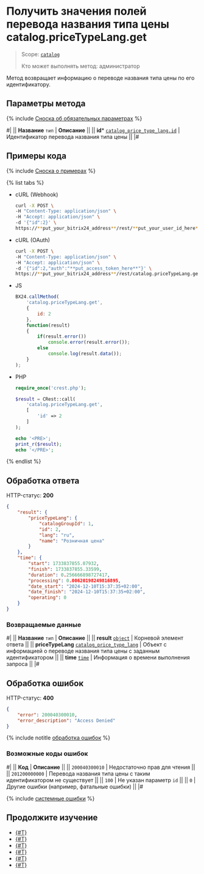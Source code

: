 # Получить значения полей перевода названия типа цены catalog.priceTypeLang.get

> Scope: [`catalog`](../../../scopes/permissions.md)
>
> Кто может выполнять метод: администратор

Метод возвращает информацию о переводе названия типа цены по его идентификатору.

## Параметры метода

{% include [Сноска об обязательных параметрах](../../../../_includes/required.md) %}

#|
|| **Название**
`тип` | **Описание** ||
|| **id***
[`catalog_price_type_lang.id`](../../data-types.md#catalog_price_type_lang) | Идентификатор перевода названия типа цены ||
|#

## Примеры кода

{% include [Сноска о примерах](../../../../_includes/examples.md) %}

{% list tabs %}

- cURL (Webhook)

    ```bash
    curl -X POST \
    -H "Content-Type: application/json" \
    -H "Accept: application/json" \
    -d '{"id":2}' \
    https://**put_your_bitrix24_address**/rest/**put_your_user_id_here**/**put_your_webbhook_here**/catalog.priceTypeLang.get
    ```

- cURL (OAuth)

    ```bash
    curl -X POST \
    -H "Content-Type: application/json" \
    -H "Accept: application/json" \
    -d '{"id":2,"auth":"**put_access_token_here**"}' \
    https://**put_your_bitrix24_address**/rest/catalog.priceTypeLang.get
    ```

- JS

    ```js
    BX24.callMethod(
        'catalog.priceTypeLang.get',
        {
            id: 2
        },
        function(result)
        {
            if(result.error())
                console.error(result.error());
            else
                console.log(result.data());
        }
    );
    ```

- PHP

    ```php
    require_once('crest.php');

    $result = CRest::call(
        'catalog.priceTypeLang.get',
        [
            'id' => 2
        ]
    );

    echo '<PRE>';
    print_r($result);
    echo '</PRE>';
    ```

{% endlist %}

## Обработка ответа

HTTP-статус: **200**

```json
{
    "result": {
        "priceTypeLang": {
            "catalogGroupId": 1,
            "id": 2,
            "lang": "ru",
            "name": "Розничная цена"
        }
    },
    "time": {
        "start": 1733837855.07932,
        "finish": 1733837855.33599,
        "duration": 0.256666898727417,
        "processing": 0.00620198249816895,
        "date_start": "2024-12-10T15:37:35+02:00",
        "date_finish": "2024-12-10T15:37:35+02:00",
        "operating": 0
    }
}
```

### Возвращаемые данные

#|
|| **Название**
`тип` | **Описание** ||
|| **result**
[`object`](../../../data-types.md) | Корневой элемент ответа ||
|| **priceTypeLang**
[`catalog_price_type_lang`](../../data-types.md#catalog_price_type_lang) | Объект с информацией о переводе названия типа цены с заданным идентификатором ||
|| **time**
[`time`](../../../data-types.md) | Информация о времени выполнения запроса ||
|#

## Обработка ошибок

HTTP-статус: **400**

```json
{
    "error": 200040300010,
    "error_description": "Access Denied"
}
```

{% include notitle [обработка ошибок](../../../../_includes/error-info.md) %}

### Возможные коды ошибок

#|
|| **Код** | **Описание** ||
|| `200040300010` | Недостаточно прав для чтения
|| 
|| `201200000000` | Перевода названия типа цены с таким идентификатором не существует
|| 
|| `100` | Не указан параметр `id`
|| 
|| `0` | Другие ошибки (например, фатальные ошибки)
|| 
|#

{% include [системные ошибки](../../../../_includes/system-errors.md) %}

## Продолжите изучение

- [{#T}](./catalog-price-type-lang-add.md)
- [{#T}](./catalog-price-type-lang-update.md)
- [{#T}](./catalog-price-type-lang-list.md)
- [{#T}](./catalog-price-type-lang-delete.md)
- [{#T}](./catalog-price-type-lang-get-languages.md)
- [{#T}](./catalog-price-type-lang-get-fields.md)